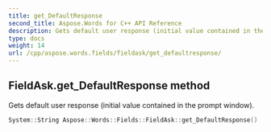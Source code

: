 ```yaml
---
title: get_DefaultResponse
second_title: Aspose.Words for C++ API Reference
description: Gets default user response (initial value contained in the prompt window). 
type: docs
weight: 14
url: /cpp/aspose.words.fields/fieldask/get_defaultresponse/
---
```

## FieldAsk.get_DefaultResponse method


Gets default user response (initial value contained in the prompt window).

```cpp
System::String Aspose::Words::Fields::FieldAsk::get_DefaultResponse()
```

